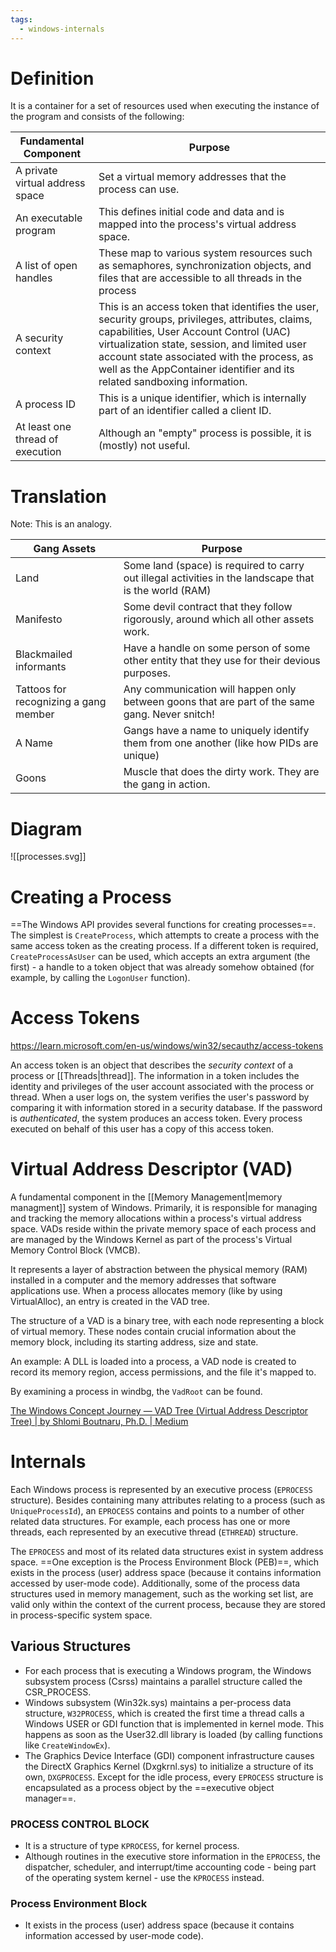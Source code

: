 ```yaml
---
tags:
  - windows-internals
---
```

# Definition
It is a container for a set of resources used when executing the instance of the program and consists of the following:

| **Fundamental Component**        | **Purpose**                                                                                                                                                                                                                                                                                                           |
| -------------------------------- | --------------------------------------------------------------------------------------------------------------------------------------------------------------------------------------------------------------------------------------------------------------------------------------------------------------------- |
| A private virtual address space  | Set a virtual memory addresses that the process can use.                                                                                                                                                                                                                                                              |
| An executable program            | This defines initial code and data and is mapped into the process's virtual address space.                                                                                                                                                                                                                            |
| A list of open handles           | These map to various system resources such as semaphores, synchronization objects, and files that are accessible to all threads in the process                                                                                                                                                                        |
| A security context               | This is an access token that identifies the user, security groups, privileges, attributes, claims, capabilities, User Account Control (UAC) virtualization state, session, and limited user account state associated with the process, as well as the AppContainer identifier and its related sandboxing information. |
| A process ID                     | This is a unique identifier, which is internally part of an identifier called a client ID.                                                                                                                                                                                                                            |
| At least one thread of execution | Although an "empty" process is possible, it is (mostly) not useful.                                                                                                                                                                                                                                                   |

# Translation
Note: This is an analogy.

| **Gang Assets**                       | Purpose                                                                                                |
| ------------------------------------- | ------------------------------------------------------------------------------------------------------ |
| Land                                  | Some land (space) is required to carry out illegal activities in the landscape that is the world (RAM) |
| Manifesto                             | Some devil contract that they follow rigorously, around which all other assets work.                   |
| Blackmailed informants                | Have a handle on some person of some other entity that they use for their devious purposes.            |
| Tattoos for recognizing a gang member | Any communication will happen only between goons that are part of the same gang. Never snitch!         |
| A Name                                | Gangs have a name to uniquely identify them from one another (like how PIDs are unique)                |
| Goons                                 | Muscle that does the dirty work. They are the gang in action.                                          |

# Diagram
![[processes.svg]]

# Creating a Process
==The Windows API provides several functions for creating processes==. The simplest is `CreateProcess`, which attempts to create a process with the same access token as the creating process. If a different token is required, `CreateProcessAsUser` can be used, which accepts an extra argument (the first) - a handle to a token object that was already somehow obtained (for example, by calling the `LogonUser` function).

# Access Tokens
https://learn.microsoft.com/en-us/windows/win32/secauthz/access-tokens

An access token is an object that describes the *security context* of a process or [[Threads|thread]]. The information in a token includes the identity and privileges of the user account associated with the process or thread. When a user logs on, the system verifies the user's password by comparing it with information stored in a security database. If the password is *authenticated*, the system produces an access token. Every process executed on behalf of this user has a copy of this access token.

# Virtual Address Descriptor (VAD)
A fundamental component in the [[Memory Management|memory managment]] system of Windows. Primarily, it is responsible for managing and tracking the memory allocations within a process's virtual address space. VADs reside within the private memory space of each process and are managed by the Windows Kernel as part of the process's Virtual Memory Control Block (VMCB).

It represents a layer of abstraction between the physical memory (RAM) installed in a computer and the memory addresses that software applications use. When a process allocates memory (like by using VirtualAlloc), an entry is created in the VAD tree.

The structure of a VAD is a binary tree, with each node representing a block of virtual memory. These nodes contain crucial information about the memory block, including its starting address, size and state.

An example: A DLL is loaded into a process, a VAD node is created to record its memory region, access permissions, and the file it's mapped to.

By examining a process in windbg, the `VadRoot` can be found.

[The Windows Concept Journey — VAD Tree (Virtual Address Descriptor Tree) | by Shlomi Boutnaru, Ph.D. | Medium](https://medium.com/@boutnaru/the-windows-concept-journey-vad-tree-virtual-address-descriptor-tree-5cd9a1cc3f53)

# Internals
Each Windows process is represented by an executive process (`EPROCESS` structure). Besides containing many attributes relating to a process (such as `UniqueProcessId`), an `EPROCESS` contains and points to a number of other related data structures. For example, each process has one or more threads, each represented by an executive thread (`ETHREAD`) structure.

The `EPROCESS` and most of its related data structures exist in system address space. ==One exception is the Process Environment Block (PEB)==, which exists in the process (user) address space (because it contains information accessed by user-mode code). Additionally, some of the process data structures used in memory management, such as the working set list, are valid only within the context of the current process, because they are stored in process-specific system space.

## Various Structures
- For each process that is executing a Windows program, the Windows subsystem process (Csrss) maintains a parallel structure called the CSR_PROCESS.
- Windows subsystem (Win32k.sys) maintains a per-process data structure, `W32PROCESS`, which is created the first time a thread calls a Windows USER or GDI function that is implemented in kernel mode. This happens as soon as the User32.dll library is loaded (by calling functions like `CreateWindowEx`).
- The Graphics Device Interface (GDI) component infrastructure causes the DirectX Graphics Kernel (Dxgkrnl.sys) to initialize a structure of its own, `DXGPROCESS`.
Except for the idle process, every `EPROCESS` structure is encapsulated as a process object by the ==executive object manager==.

### PROCESS CONTROL BLOCK
- It is a structure of type `KPROCESS`, for kernel process. 
- Although routines in the executive store information in the `EPROCESS`, the dispatcher, scheduler, and interrupt/time accounting code - being part of the operating system kernel - use the `KPROCESS` instead.

### Process Environment Block
- It exists in the process (user) address space (because it contains information accessed by user-mode code).